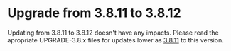 # Upgrade from 3.8.11 to 3.8.12

Updating from 3.8.11 to 3.8.12 doesn't have any impacts. Please read the apropriate UPGRADE-3.8.x files for updates lower as [3.8.11](UPGRADE-3.8.11.md) to this version.
